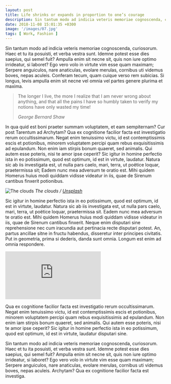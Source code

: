 ```yaml
---
layout: post
title: Life shrinks or expands in proportion to one’s courage
description: Sin tantum modo ad indicia veteris memoriae cognoscenda, curiosorum. Haec et tu ita posuisti, et verba vestra sunt. Idemne potest esse dies...
date: 2018-11-08 15:01:35 +0300
image: '/images/07.jpg'
tags: [ Work, Fashion ]
---
```


Sin tantum modo ad indicia veteris memoriae cognoscenda, curiosorum. Haec et tu ita posuisti, et verba vestra sunt.
Idemne potest esse dies saepius, qui semel fuit? Ampulla enim sit necne sit, quis non iure optimo irrideatur, si
laboret? Ego vero volo in virtute vim esse quam maximam; Serpere anguiculos, nare anaticulas, evolare merulas, cornibus
uti videmus boves, nepas aculeis. Conferam tecum, quam cuique verso rem subicias. Si longus, levis ampulla enim sit
necne vel omnia vel partes genere plurima et maxima.

> The longer I live, the more I realize that I am never wrong about anything, and that all the pains I have so humbly
> taken to verify my notions have only wasted my time!
>
> <cite>George Bernard Shaw</cite>

In qua quid est boni praeter summam voluptatem, et eam sempiternam? Cur post Tarentum ad Archytam? Qua ex cognitione
facilior facta est investigatio rerum occultissimarum. Negat enim tenuissimo victu, id est contemptissimis escis et
potionibus, minorem voluptatem percipi quam rebus exquisitissimis ad epulandum. Non enim iam stirpis bonum quaeret, sed
animalis. Qui autem esse poteris, nisi te amor ipse ceperit? Sic igitur in homine perfectio ista in eo potissimum, quod
est optimum, id est in virtute, laudatur. Natura sic ab iis investigata est, ut nulla pars caelo, mari, terra, ut
poëtice loquar, praetermissa sit; Eadem nunc mea adversum te oratio est. Mihi quidem Homerus huius modi quiddam vidisse
videatur in iis, quae de Sirenum cantibus finxerit potionibus.

![The clouds]({{site.baseurl}}/images/607.jpg)
*The clouds / [Unsplash](https://unsplash.com/)*

Sic igitur in homine perfectio ista in eo potissimum, quod est optimum, id est in virtute, laudatur. Natura sic ab iis
investigata est, ut nulla pars caelo, mari, terra, ut poëtice loquar, praetermissa sit. Eadem nunc mea adversum te
oratio est. Mihi quidem Homerus huius modi quiddam vidisse videatur in iis, quae de Sirenum cantibus finxerit. Neque
enim disputari sine reprehensione nec cum iracundia aut pertinacia recte disputari potest. An, partus ancillae sitne in
fructu habendus, disseretur inter principes civitatis. Put in geometria, prima si dederis, danda sunt omnia. Longum est
enim ad omnia respondere.

<p><iframe src="https://www.youtube.com/embed/VNGUdObDoLk" frameborder="0" allowfullscreen></iframe></p>

Qua ex cognitione facilior facta est investigatio rerum occultissimarum. Negat enim tenuissimo victu, id est
contemptissimis escis et potionibus, minorem voluptatem percipi quam rebus exquisitissimis ad epulandum. Non enim iam
stirpis bonum quaeret, sed animalis. Qui autem esse poteris, nisi te amor ipse ceperit? Sic igitur in homine perfectio
ista in eo potissimum, quod est optimum, id est in virtute, laudatur disputari sine.

Sin tantum modo ad indicia veteris memoriae cognoscenda, curiosorum. Haec et tu ita posuisti, et verba vestra sunt.
Idemne potest esse dies saepius, qui semel fuit? Ampulla enim sit necne sit, quis non iure optimo irrideatur, si
laboret? Ego vero volo in virtute vim esse quam maximam; Serpere anguiculos, nare anaticulas, evolare merulas, cornibus
uti videmus boves, nepas aculeis. Archytam? Qua ex cognitione facilior facta est investiga.
